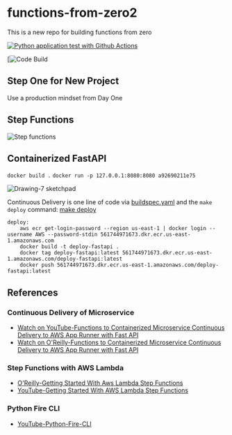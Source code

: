 # functions-from-zero2
This is a new repo for building functions from zero

[![Python application test with Github Actions](https://github.com/noahgift/functions-from-zero2/actions/workflows/main.yml/badge.svg)](https://github.com/noahgift/functions-from-zero2/actions/workflows/main.yml)

[![Code Build](https://codebuild.us-east-1.amazonaws.com/badges?uuid=eyJlbmNyeXB0ZWREYXRhIjoiaUxCMHhMQXdpRWloZmhhRlVPQnBsd2xsSHR3eGZxZTQwQ1k2bndjakg5T1RaQW1rTUhNbWhHV3JjR1pWVDViSEVORUJjSlU0RHBTaCtmOWxSOUdnWVQwPSIsIml2UGFyYW1ldGVyU3BlYyI6IlNRdjFQOU9qakZpTzJjZHQiLCJtYXRlcmlhbFNldFNlcmlhbCI6MX0%3D&branch=main)

## Step One for New Project

Use a production mindset from Day One


## Step Functions


![Step functions](https://user-images.githubusercontent.com/58792/162226407-7d522759-2eb4-4276-8d26-7dffa13b1a17.png)

## Containerized FastAPI

`docker build .`
`docker run -p 127.0.0.1:8080:8080 a92690211e75`


![Drawing-7 sketchpad](https://user-images.githubusercontent.com/58792/162333520-fd42b304-8e6f-46fd-b372-96a4fd4fa2e1.png)

Continuous Delivery is one line of code via [buildspec.yaml](https://github.com/noahgift/functions-from-zero2/blob/main/buildspec.yaml) and the `make deploy` command:  [make deploy](https://github.com/noahgift/functions-from-zero2/blob/4eb6360e7d6dddbca6f4a497e197abb93b0966cf/Makefile#L15-L19)

```make
deploy:
	aws ecr get-login-password --region us-east-1 | docker login --username AWS --password-stdin 561744971673.dkr.ecr.us-east-1.amazonaws.com
	docker build -t deploy-fastapi .
	docker tag deploy-fastapi:latest 561744971673.dkr.ecr.us-east-1.amazonaws.com/deploy-fastapi:latest
	docker push 561744971673.dkr.ecr.us-east-1.amazonaws.com/deploy-fastapi:latest
```

## References

### Continuous Delivery of Microservice
* [Watch on YouTube-Functions to Containerized Microservice Continuous Delivery to AWS App Runner with Fast API](https://www.youtube.com/watch?v=8qRYu4Q7RQU)
* [Watch on O'Reilly-Functions to Containerized Microservice Continuous Delivery to AWS App Runner with Fast API](https://learning.oreilly.com/videos/functions-to-containerized/04072022VIDEOPAIML/)

### Step Functions with AWS Lambda
* [O'Reilly-Getting Started With Aws Lambda Step Functions](https://learning.oreilly.com/videos/getting-started-with/040722022VIDEOPAIML/040722022VIDEOPAIML-c1_s0/)
* [YouTube-Getting Started With AWS Lambda Step Functions](https://www.youtube.com/watch?v=7CCUnHblg2s)

### Python Fire CLI
* [YouTube-Python-Fire-CLI](https://youtu.be/DKWd-QUytPo)

